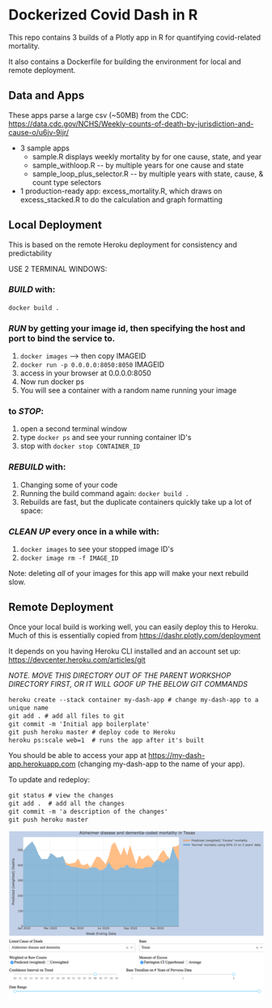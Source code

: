 # Dockerized Covid Dash in R

This repo contains 3 builds of a Plotly app in R for quantifying covid-related mortality.

It also contains a Dockerfile for building the environment for local and remote deployment.

## Data and Apps

These apps parse a large csv (~50MB) from the CDC: https://data.cdc.gov/NCHS/Weekly-counts-of-death-by-jurisdiction-and-cause-o/u6jv-9ijr/

* 3 sample apps
	* sample.R displays weekly mortality by for one cause, state, and year
	* sample_withloop.R -- by multiple years for one cause and state
	* sample_loop_plus_selector.R -- by multiple years with state, cause, & count type selectors
* 1 production-ready app: excess_mortality.R, which draws on excess_stacked.R to do the calculation and graph formatting

## Local Deployment

This is based on the remote Heroku deployment for consistency and predictability

USE 2 TERMINAL WINDOWS:

### *BUILD* with:
`docker build .`

### *RUN* by getting your image id, then specifying the host and port to bind the service to.
1. `docker images` --> then copy IMAGEID
1. `docker run -p 0.0.0.0:8050:8050` IMAGEID
1. access in your browser at 0.0.0.0:8050
1. Now run docker ps
1. You will see a container with a random name running your image

### to *STOP*:
1. open a second terminal window
1. type `docker ps` and see your running container ID's
1. stop with `docker stop CONTAINER_ID`

### *REBUILD* with:
1. Changing some of your code
1. Running the build command again: `docker build .`
1. Rebuilds are fast, but the duplicate containers quickly take up a lot of space:

### *CLEAN UP* every once in a while with:
1. `docker images` to see your stopped image ID's
1. `docker image rm -f IMAGE_ID`

Note: deleting *all* of your images for this app will make your next rebuild slow.

## Remote Deployment

Once your local build is working well, you can easily deploy this to Heroku. Much of this is essentially copied from https://dashr.plotly.com/deployment

It depends on you having Heroku CLI installed and an account set up: https://devcenter.heroku.com/articles/git

*NOTE. MOVE THIS DIRECTORY OUT OF THE PARENT WORKSHOP DIRECTORY FIRST, OR IT WILL GOOF UP THE BELOW GIT COMMANDS*

	heroku create --stack container my-dash-app # change my-dash-app to a unique name
	git add . # add all files to git
	git commit -m 'Initial app boilerplate'		
	git push heroku master # deploy code to Heroku
	heroku ps:scale web=1  # runs the app after it's built

You should be able to access your app at https://my-dash-app.herokuapp.com (changing my-dash-app to the name of your app).

To update and redeploy:

	git status # view the changes
	git add .  # add all the changes
	git commit -m 'a description of the changes'
	git push heroku master


![dash1](https://raw.githubusercontent.com/JohnMulligan/covid_dashR/master/Screen%20Shot%202021-01-10%20at%209.36.38%20PM.png)

